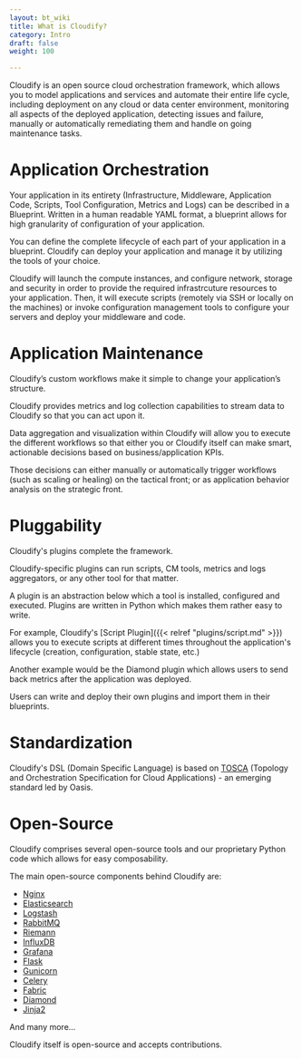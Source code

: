 ```yaml
---
layout: bt_wiki
title: What is Cloudify?
category: Intro
draft: false
weight: 100

---
```


Cloudify is an open source cloud orchestration framework, which allows you to model applications and services and automate their entire life cycle, including deployment on any cloud or data center environment, monitoring all aspects of the deployed application, detecting issues and failure, manually or automatically remediating them and handle on going maintenance tasks.


# Application Orchestration

Your application in its entirety (Infrastructure, Middleware, Application Code, Scripts, Tool Configuration, Metrics and Logs) can be described in a Blueprint.
Written in a human readable YAML format, a blueprint allows for high granularity of configuration of your application.

You can define the complete lifecycle of each part of your application in a blueprint. Cloudify can deploy your application and manage it by utilizing the tools of your choice.

Cloudify will launch the compute instances, and configure network, storage and security in order to provide the required infrastrcuture resources to your application.
Then, it will execute scripts (remotely via SSH or locally on the machines) or invoke configuration management tools to configure your servers and deploy your middleware and code.

# Application Maintenance

Cloudify’s custom workflows make it simple to change your application’s structure.

Cloudify provides metrics and log collection capabilities to stream data to Cloudify so that you can act upon it.

Data aggregation and visualization within Cloudify will allow you to execute the different workflows so that either you or Cloudify itself can make smart, actionable decisions based on business/application KPIs.

Those decisions can either manually or automatically trigger workflows (such as scaling or healing) on the tactical front; or as application behavior analysis on the strategic front.


# Pluggability

Cloudify's plugins complete the framework.

Cloudify-specific plugins can run scripts, CM tools, metrics and logs aggregators, or any other tool for that matter.

A plugin is an abstraction below which a tool is installed, configured and executed. Plugins are written in Python which makes them rather easy to write.

For example, Cloudify's [Script Plugin]({{< relref "plugins/script.md" >}}) allows you to execute scripts at different times throughout the application's lifecycle (creation, configuration, stable state, etc.)

Another example would be the Diamond plugin which allows users to send back metrics after the application was deployed.

Users can write and deploy their own plugins and import them in their blueprints.

# Standardization

Cloudify's DSL (Domain Specific Language) is based on [TOSCA](https://www.oasis-open.org/committees/tc_home.php?wg_abbrev=tosca) (Topology and Orchestration Specification for Cloud Applications) - an emerging standard led by Oasis.


# Open-Source

Cloudify comprises several open-source tools and our proprietary Python code which allows for easy composability.

The main open-source components behind Cloudify are:

* [Nginx](http://nginx.com/)
* [Elasticsearch](https://www.elastic.co/products/elasticsearch)
* [Logstash](https://www.elastic.co/products/logstash)
* [RabbitMQ](http://www.rabbitmq.com/)
* [Riemann](http://riemann.io/)
* [InfluxDB](http://influxdb.com/)
* [Grafana](http://grafana.org/)
* [Flask](http://flask.pocoo.org/)
* [Gunicorn](http://gunicorn.org/)
* [Celery](http://www.celeryproject.org/)
* [Fabric](http://www.fabfile.org/)
* [Diamond](https://github.com/python-diamond/Diamond)
* [Jinja2](http://jinja.pocoo.org/docs/dev/)

And many more...

Cloudify itself is open-source and accepts contributions.
